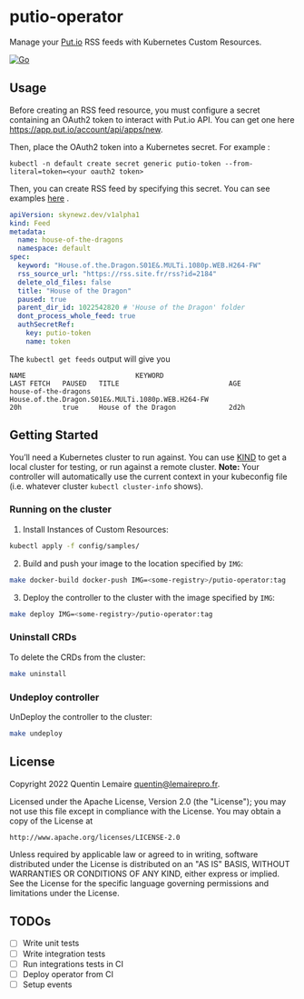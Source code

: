 # putio-operator

Manage your [Put.io](https://app.put.io/) RSS feeds with Kubernetes Custom Resources.

[![Go](https://github.com/SkYNewZ/putio-operator/actions/workflows/main.yml/badge.svg)](https://github.com/SkYNewZ/putio-operator/actions/workflows/main.yml)

## Usage

Before creating an RSS feed resource, you must configure a secret containing an OAuth2 token to interact with Put.io
API. You can get one here https://app.put.io/account/api/apps/new.

Then, place the OAuth2 token into a Kubernetes secret. For example :

```
kubectl -n default create secret generic putio-token --from-literal=token=<your oauth2 token>
```

Then, you can create RSS feed by specifying this secret. You can see examples [here](config/samples/_v1alpha1_feed.yaml)
.

```yaml
apiVersion: skynewz.dev/v1alpha1
kind: Feed
metadata:
  name: house-of-the-dragons
  namespace: default
spec:
  keyword: "House.of.the.Dragon.S01E&.MULTi.1080p.WEB.H264-FW"
  rss_source_url: "https://rss.site.fr/rss?id=2184"
  delete_old_files: false
  title: "House of the Dragon"
  paused: true
  parent_dir_id: 1022542820 # 'House of the Dragon' folder
  dont_process_whole_feed: true
  authSecretRef:
    key: putio-token
    name: token

```

The `kubectl get feeds` output will give you

```
NAME                           KEYWORD                                                                        LAST FETCH   PAUSED   TITLE                           AGE
house-of-the-dragons           House.of.the.Dragon.S01E&.MULTi.1080p.WEB.H264-FW                              20h          true     House of the Dragon             2d2h

```

## Getting Started

You’ll need a Kubernetes cluster to run against. You can use [KIND](https://sigs.k8s.io/kind) to get a local cluster for
testing, or run against a remote cluster.
**Note:** Your controller will automatically use the current context in your kubeconfig file (i.e. whatever
cluster `kubectl cluster-info` shows).

### Running on the cluster

1. Install Instances of Custom Resources:

```sh
kubectl apply -f config/samples/
```

2. Build and push your image to the location specified by `IMG`:

```sh
make docker-build docker-push IMG=<some-registry>/putio-operator:tag
```

3. Deploy the controller to the cluster with the image specified by `IMG`:

```sh
make deploy IMG=<some-registry>/putio-operator:tag
```

### Uninstall CRDs

To delete the CRDs from the cluster:

```sh
make uninstall
```

### Undeploy controller

UnDeploy the controller to the cluster:

```sh
make undeploy
```

## License

Copyright 2022 Quentin Lemaire <quentin@lemairepro.fr>.

Licensed under the Apache License, Version 2.0 (the "License");
you may not use this file except in compliance with the License.
You may obtain a copy of the License at

    http://www.apache.org/licenses/LICENSE-2.0

Unless required by applicable law or agreed to in writing, software
distributed under the License is distributed on an "AS IS" BASIS,
WITHOUT WARRANTIES OR CONDITIONS OF ANY KIND, either express or implied.
See the License for the specific language governing permissions and
limitations under the License.

## TODOs

- [ ] Write unit tests
- [ ] Write integration tests
- [ ] Run integrations tests in CI
- [ ] Deploy operator from CI
- [ ] Setup events